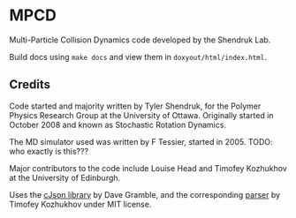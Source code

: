 # MPCD
Multi-Particle Collision Dynamics code developed by the Shendruk Lab.

Build docs using `make docs` and view them in `doxyout/html/index.html`.

## Credits
Code started and majority written by Tyler Shendruk, for the Polymer Physics Research Group at the University of Ottawa. 
Originally started in October 2008 and known as Stochastic Rotation Dynamics.

The MD simulator used was written by F Tessier, started in 2005.
TODO: who exactly is this???

Major contributors to the code include Louise Head and Timofey Kozhukhov at the University of Edinburgh.

Uses the [cJson library](https://github.com/DaveGamble/cJSON) by Dave Gramble, and the corresponding [parser](https://github.com/T-Kozhukhov/cJson-Parser) by Timofey Kozhukhov under MIT license.